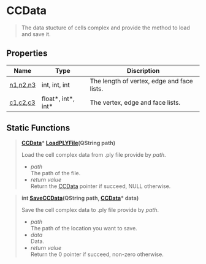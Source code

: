 # CCData
<a id="this"></a>

[CCData]: #this

> The data stucture of cells complex and provide the method to load and save it.

## Properties
[n1]: #n
[n2]: #n
[n3]: #n
[c1]: #c1
[c2]: #c2
[c3]: #c3

| Name                               | Type      | Discription                                |
| ---------------------------------- | --------- | ------------------------------------------ |
| [n1],[n2],[n3]<a id='n'></a> | int, int, int     | The length of vertex, edge and face lists. |
| [c1],[c2],[c3]<a id='c'></a> | float*, int*, int* | The vertex, edge and face lists.           |

## Static Functions

[LoadPLYFile]:#load-ply-file

> <a id='load-ply-file'></a>
> **[CCData]\*  [LoadPLYFile](QString path)**  
> 
> Load the cell complex data from .ply file provide by *path*.
> 
> * *path*  
>   The path of the file.
> * *return value*  
>   Return the [CCData] pointer if succeed, NULL otherwise.

[SaveCCData]:#save-ccdata

><a id='save-ccdata'></a>
> **int [SaveCCData](QString path, [CCData]\* data)**  
> 
> Save the cell complex data to .ply file provide by *path*.
> 
> * *path*  
>   The path of the location you want to save.
> * *data*  
>   Data.
> * *return value*  
>   Return the 0 pointer if succeed, non-zero otherwise.